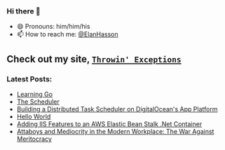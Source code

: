### Hi there 👋

- 😄 Pronouns: him/him/his
- 📫 How to reach me: <a href="https://twitter.com/ElanHasson" target="_blank" title="@ElanHasson on Twitter">@ElanHasson</a>
<!--
**ElanHasson/ElanHasson** is a ✨ _special_ ✨ repository because its `README.md` (this file) appears on your GitHub profile.

Here are some ideas to get you started:

- 🔭 I’m currently working on ...
- 🌱 I’m currently learning ...
- 👯 I’m looking to collaborate on ...
- 🤔 I’m looking for help with ...
- 💬 Ask me about ...


- ⚡ Fun fact: ...
-->

## Check out my site, <a target="_blank" href="https://throw.nullreference.io/?utm_source=github&utm_medium=social&utm_campaign=github_profile_readme&utm_content=README.MD" title="Throwin' Exceptions Site Link">`Throwin' Exceptions`</a>

### Latest Posts:
<!-- BLOGPOSTS:START -->
- [Learning Go](https://throw.nullreference.io/posts/learning-go/)
- [The Scheduler](https://throw.nullreference.io/docs/learning-go/scheduler/)
- [Building a Distributed Task Scheduler on DigitalOcean's App Platform](https://throw.nullreference.io/posts/building-a-distributed-task-scheduler-on-digitalocean-app-platform/)
- [Hello World](https://throw.nullreference.io/posts/hello-world/)
- [Adding IIS Features to an AWS Elastic Bean Stalk .Net Container](https://throw.nullreference.io/posts/adding-iis-features-to-an-aws-elastic-bean-stalk-.net-container/)
- [Attaboys and Mediocrity in the Modern Workplace: The War Against Meritocracy](https://throw.nullreference.io/posts/attaboys-and-mediocrity-in-the-modern-workplace-the-war-against-meritocracy/)
<!-- BLOGPOSTS:END -->
